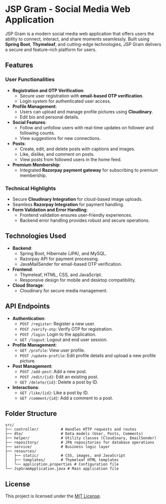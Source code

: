 # JSP Gram - Social Media Web Application

JSP Gram is a modern social media web application that offers users the ability to connect, interact, and share moments seamlessly. Built using **Spring Boot**, **Thymeleaf**, and cutting-edge technologies, JSP Gram delivers a secure and feature-rich platform for users.

## Features

### User Functionalities
- **Registration and OTP Verification**:
  - Secure user registration with **email-based OTP verification**.
  - Login system for authenticated user access.
- **Profile Management**:
  - Users can upload and manage profile pictures using **Cloudinary**.
  - Edit bio and personal details.
- **Social Features**:
  - Follow and unfollow users with real-time updates on follower and following counts.
  - View suggestions for new connections.
- **Posts**:
  - Create, edit, and delete posts with captions and images.
  - Like, dislike, and comment on posts.
  - View posts from followed users in the home feed.
- **Premium Membership**:
  - Integrated **Razorpay payment gateway** for subscribing to premium membership.

### Technical Highlights
- Secure **Cloudinary Integration** for cloud-based image uploads.
- Seamless **Razorpay Integration** for payment handling.
- **Form Validation and Error Handling**:
  - Frontend validation ensures user-friendly experiences.
  - Backend error handling provides robust and secure operations.

## Technologies Used
- **Backend**:
  - Spring Boot, Hibernate (JPA), and MySQL.
  - Razorpay API for payment processing.
  - JavaMailSender for email-based OTP verification.
- **Frontend**:
  - Thymeleaf, HTML, CSS, and JavaScript.
  - Responsive design for mobile and desktop compatibility.
- **Cloud Storage**:
  - Cloudinary for secure media management.


## API Endpoints
- **Authentication**:
  - `POST /register`: Register a new user.
  - `POST /verify-otp`: Verify OTP for registration.
  - `POST /login`: Login to the application.
  - `GET /logout`: Logout and end user session.
- **Profile Management**:
  - `GET /profile`: View user profile.
  - `POST /update-profile`: Edit profile details and upload a new profile picture.
- **Post Management**:
  - `POST /add-post`: Add a new post.
  - `POST /edit/{id}`: Edit an existing post.
  - `GET /delete/{id}`: Delete a post by ID.
- **Interactions**:
  - `GET /like/{id}`: Like a post by ID.
  - `GET /comment/{id}`: Add a comment to a post.

## Folder Structure
```plaintext
src/
├── controller/          # Handles HTTP requests and routes
├── dto/                 # Data models (User, Posts, Comments)
├── helper/              # Utility classes (Cloudinary, EmailSender)
├── repository/          # JPA repositories for database operations
├── service/             # Business logic layer
├── resources/           
│   ├── static/          # CSS, images, and JavaScript
│   ├── templates/       # Thymeleaf HTML templates
│   └── application.properties # Configuration file
└── JspGramApplication.java # Main application file
```

## License
This project is licensed under the [MIT License](./LICENSE).

